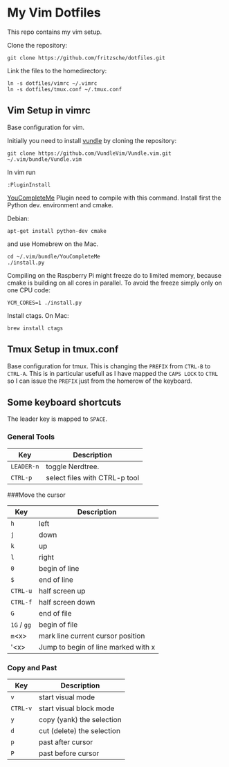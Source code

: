 # My Vim Dotfiles

This repo contains my vim setup.

Clone the repository:
```
git clone https://github.com/fritzsche/dotfiles.git
```

Link the files to the homedirectory:
```
ln -s dotfiles/vimrc ~/.vimrc
ln -s dotfiles/tmux.conf ~/.tmux.conf
```

## Vim Setup in vimrc

Base configuration for vim.

Initially you need to install [vundle](https://github.com/VundleVim/Vundle.vim) by cloning the repository:
````
git clone https://github.com/VundleVim/Vundle.vim.git ~/.vim/bundle/Vundle.vim
````

In vim run

```
:PluginInstall
```

[YouCompleteMe](https://github.com/Valloric/YouCompleteMe) Plugin need to compile with this command. Install first the Python dev. environment and cmake.

Debian:
```
apt-get install python-dev cmake
```

and use Homebrew on the Mac.

```
cd ~/.vim/bundle/YouCompleteMe
./install.py
```

Compiling on the Raspberry Pi might freeze do to limited memory, because cmake is building on all cores in parallel. To avoid the freeze simply only on one CPU code:

```
YCM_CORES=1 ./install.py
```

Install ctags. On Mac:
```
brew install ctags
```

## Tmux Setup in tmux.conf

Base configuration for tmux. This is changing the `PREFIX` from `CTRL-B` to `CTRL-A`. This is in particular usefull as I have mapped the `CAPS LOCK` to `CTRL` so I can issue the `PREFIX` just from the homerow of the keyboard.

## Some keyboard shortcuts

The leader key is mapped to `SPACE`.

### General Tools

Key       | Description
----------|---------------
`LEADER-n` | toggle Nerdtree.
`CTRL-p`   | select files with CTRL-p tool

###Move the cursor

 Key       | Description
----------|---------------
`h`       | left
`j`       | down
`k`       | up
`l`       | right
`0`       | begin of line
`$`       | end of line
`CTRL-u`  | half screen up
`CTRL-f`  | half screen down
`G`       | end of file
`1G` / `gg` | begin of file
`m`\<x\>     | mark line current cursor position
'\<x\>     | Jump to begin of line marked with x

### Copy and Past

  Key       | Description
 ----------|---------------
 `v`       | start visual mode
 `CTRL-v`  | start visual block mode
 `y`       | copy (yank) the selection
 `d`       | cut (delete) the selection
 `p`       | past after cursor
 `P`       | past before cursor

